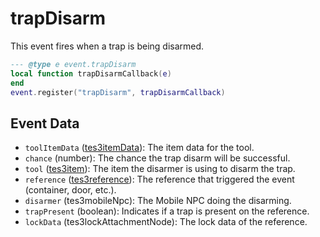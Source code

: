 # trapDisarm

This event fires when a trap is being disarmed.

```lua
--- @type e event.trapDisarm
local function trapDisarmCallback(e)
end
event.register("trapDisarm", trapDisarmCallback)
```

## Event Data

* `toolItemData` ([tes3itemData](../../types/tes3itemData)): The item data for the tool.
* `chance` (number): The chance the trap disarm will be successful.
* `tool` ([tes3item](../../types/tes3item)): The item the disarmer is using to disarm the trap.
* `reference` ([tes3reference](../../types/tes3reference)): The reference that triggered the event (container, door, etc.).
* `disarmer` (tes3mobileNpc): The Mobile NPC doing the disarming.
* `trapPresent` (boolean): Indicates if a trap is present on the reference.
* `lockData` (tes3lockAttachmentNode): The lock data of the reference.

